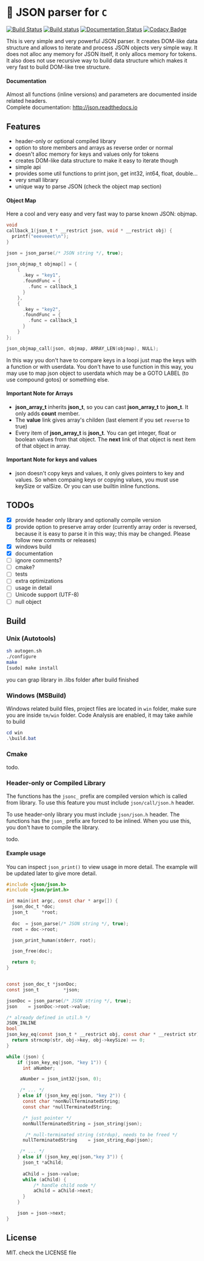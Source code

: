 # 🔋 JSON parser for `C`

[![Build Status](https://travis-ci.org/recp/json.svg?branch=master)](https://travis-ci.org/recp/json)
[![Build status](https://ci.appveyor.com/api/projects/status/c2lm67q37u2s2gu2/branch/master?svg=true)](https://ci.appveyor.com/project/recp/json/branch/master)
[![Documentation Status](https://readthedocs.org/projects/json/badge/?version=latest)](https://json.readthedocs.io/en/latest/?badge=latest)
[![Codacy Badge](https://api.codacy.com/project/badge/Grade/5c5ff7a0b2834889b7a83f7856112133)](https://www.codacy.com/app/recp/json?utm_source=github.com&amp;utm_medium=referral&amp;utm_content=recp/json&amp;utm_campaign=Badge_Grade)

This is very simple and very powerful JSON parser. It creates DOM-like data structure and allows to iterate and process JSON objects very simple way.
It does not alloc any memory for JSON itself, it only allocs memory for tokens. It also does not use recursive way to build data structure which makes it very fast to build DOM-like tree structure.

#### Documentation

Almost all functions (inline versions) and parameters are documented inside related headers. <br />
Complete documentation: http://json.readthedocs.io

## Features

- header-only or optional compiled library
- option to store members and arrays as reverse order or normal
- doesn't alloc memory for keys and values only for tokens
- creates DOM-like data structure to make it easy to iterate though
- simple api
- provides some util functions to print json, get int32, int64, float, double...
- very small library
- unique way to parse JSON (check the object map section)

#### Object Map

Here a cool and very easy and very fast way to parse known JSON: objmap. 

```C
void
callback_1(json_t * __restrict json, void * __restrict obj) {
  printf("eeeveeet\n");
}

json = json_parse(/* JSON string */, true);

json_objmap_t objmap[] = {
    {
      .key = "key1",
      .foundFunc = {
        .func = callback_1
      }
    },
    {
      .key = "key2",
      .foundFunc = {
        .func = callback_1
      }
    }
};

json_objmap_call(json, objmap, ARRAY_LEN(objmap), NULL);
```

In this way you don't have to compare keys in a loopi just map the keys with a function or with userdata. You don't have to use function in this way, you may use to map json object to userdata which may be a GOTO LABEL (to use compound gotos) or something else. 

#### Important Note for Arrays

- **json_array_t** inherits **json_t**, so you can cast **json_array_t** to **json_t**. It only adds **count** member.
- The **value** link gives array's childen (last element if you set `reverse` to true)
- Every item of **json_array_t** is **json_t**. You can get integer, float or boolean values from that object. The **next** link of that object is next item of that object in array.

#### Important Note for keys and values

- json doesn't copy keys and values, it only gives pointers to key and values. So when compaing keys or copying values, you must use keySize or valSize. Or you can use builtin inline functions.

## TODOs

- [x] provide header only library and optionally compile version
- [x] provide option to preserve array order (currently array order is reversed, because it is easy to parse it in this way; this may be changed. Please follow new commits or releases)
- [x] windows build
- [x] documentation
- [ ] ignore comments?
- [ ] cmake?
- [ ] tests
- [ ] extra optimizations
- [ ] usage in detail
- [ ] Unicode support (UTF-8)
- [ ] null object

## Build

### Unix (Autotools)

```bash
sh autogen.sh
./configure
make
[sudo] make install
```

you can grap library in .libs folder after build finished

### Windows (MSBuild)

Windows related build files, project files are located in `win` folder,
make sure you are inside `tm/win` folder.
Code Analysis are enabled, it may take awhile to build

```Powershell
cd win
.\build.bat
```

### Cmake

todo.

### Header-only or Compiled Library

The functions has the `jsonc_` prefix are compiled version which is called from library. To use this feature you must include `json/call/json.h` header.

To use header-only library you must include `json/json.h` header. The functions has the `json_` prefix are forced to be inlined. When you use this, you don't have to compile the library.

todo.

#### Example usage

You can inspect `json_print()` to view usage in more detail. The example will be updated later to give more detail.

```C
#include <json/json.h>
#include <json/print.h>

int main(int argc, const char * argv[]) {
  json_doc_t *doc;
  json_t     *root;
  
  doc  = json_parse(/* JSON string */, true);
  root = doc->root;

  json_print_human(stderr, root);

  json_free(doc);

  return 0;
}

```

```C

const json_doc_t *jsonDoc;
const json_t         *json;

jsonDoc = json_parse(/* JSON string */, true);
json    = jsonDoc->root->value;

/* already defined in util.h */
JSON_INLINE
bool
json_key_eq(const json_t * __restrict obj, const char * __restrict str) {
  return strncmp(str, obj->key, obj->keySize) == 0;
}

while (json) {
    if (json_key_eq(json, "key 1")) {
      int aNumber;

     aNumber = json_int32(json, 0);

     /* ... */
    } else if (json_key_eq(json, "key 2")) {
      const char *nonNullTerminatedString;
      const char *nullTerminatedString;

      /* just pointer */
      nonNullTerminatedString = json_string(json);

       /* null-terminated string (strdup), needs to be freed */
      nullTerminatedString    = json_string_dup(json);

     /* ... */
    } else if (json_key_eq(json,"key 3")) {
      json_t *aChild;
      
      aChild = json->value;
      while (aChild) {
          /* handle child node */
          aChild = aChild->next;
      }
    }

    json = json->next;
}
```

## License

MIT. check the LICENSE file

